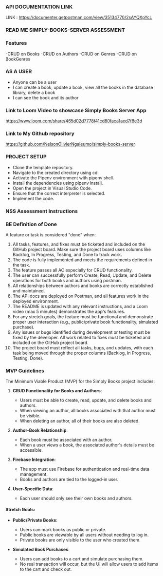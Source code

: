 ### API DOCUMENTATION LINK
LINK : https://documenter.getpostman.com/view/35134770/2sAYQXpYcL

### READ ME SIMPLY-BOOKS-SERVER ASSESSMENT

### Features
-CRUD on Books
-CRUD on Authors
-CRUD on Genres
-CRUD on BookGenres

### AS A USER
- Anyone can be a user
- I can create a book, update a book, view all the books in the database library, delete a book
- I can see the book and its author

### Link to Loom Video to showcase Simply Books Server App
https://www.loom.com/share/465d02d7778f41cd80faca1aed7f8e3d

### Link to My Github repository
https://github.com/NelsonOlivierNgaleumo/simply-books-server

### PROJECT SETUP
- Clone the template repository.
- Navigate to the created directory using cd.
- Activate the Pipenv environment with pipenv shell.
- Install the dependencies using pipenv install.
- Open the project in Visual Studio Code.
- Ensure that the correct interpreter is selected.
- Implement the code.

### NSS Assessment Instructions

### BE Definition of Done
A feature or task is considered "done" when:
1. All tasks, features, and fixes must be ticketed and included on the GitHub project board.
Make sure the project board uses columns like Backlog, In Progress, Testing, and Done to track work.
1. The code is fully implemented and meets the requirements defined in the task.
1. The feature passes all AC especially for CRUD functionality.
1. The user can successfully perform Create, Read, Update, and Delete operations for both books and authors using postman.
1. All relationships between authors and books are correctly established and maintained.
1. The API docs are deployed on Postman, and all features work in the deployed environment.
1. The README is updated with any relevant instructions, and a Loom video (max 5 minutes) demonstrates the app's features.
1. For any stretch goals, the feature must be functional and demonstrate proper user interaction (e.g., public/private book functionality, simulated purchase).
1. Any issues or bugs identified during development or testing must be fixed by the developer. All work related to fixes must be ticketed and included on the GitHub project board.
1. The project board must reflect all tasks, bugs, and updates, with each task being moved through the proper columns (Backlog, In Progress, Testing, Done).



### MVP Guidelines
The Minimum Viable Product (MVP) for the Simply Books project includes:
1. **CRUD Functionality for Books and Authors**:
   - Users must be able to create, read, update, and delete books and authors.
   - When viewing an author, all books associated with that author must be visible.
   - When deleting an author, all of their books are also deleted.
   
2. **Author-Book Relationship**:
   - Each book must be associated with an author.
   - When a user views a book, the associated author's details must be accessible.
   
3. **Firebase Integration**:
   - The app must use Firebase for authentication and real-time data management.
   - Books and authors are tied to the logged-in user.

4. **User-Specific Data**:
   - Each user should only see their own books and authors.

#### Stretch Goals:
- **Public/Private Books**:
   - Users can mark books as public or private.
   - Public books are viewable by all users without needing to log in.
   - Private books are only visible to the user who created them.
   
- **Simulated Book Purchases**:
   - Users can add books to a cart and simulate purchasing them.
   - No real transaction will occur, but the UI will allow users to add items to the cart and check out.

